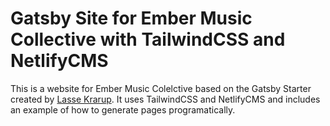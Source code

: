 # Gatsby Site for Ember Music Collective with TailwindCSS and NetlifyCMS

This is a website for Ember Music Colelctive based on the Gatsby Starter created by [Lasse Krarup](https://github.com/LasseKrarup).
It uses TailwindCSS and NetlifyCMS and includes an example of how to generate pages programatically.

